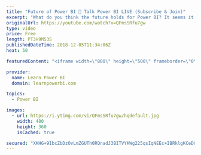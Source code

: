 ```yaml
---
title: "Future of Power BI 🔴 Talk Power BI LIVE (Subscribe & Join)"
excerpt: "What do you think the future holds for Power BI? It seems it's growing at an amazing pace.  What do you think is fueling this growth and would it continue to do so? Are there challenges ahead for Power BI?   ✅ Subscribe and click the 🔔 to join me 🔴 LIVE. Discuss the latest in Power BI and ask any Power"
originalUrl: https://youtube.com/watch?v=QFmsSRfu7gw
type: video
price: Free
length: PT3H9M53S
publishedDateTime: 2018-12-05T11:34:06Z
heat: 50

featuredContent: "<iframe width=\"800\" height=\"500\" frameborder=\"0\" src=\"https://www.youtube.com/embed/QFmsSRfu7gw\" allow=\"accelerometer; autoplay; encrypted-media; gyroscope; picture-in-picture\" allowfullscreen></iframe>"

provider:
  name: Learn Power BI
  domain: learnpowerbi.com

topics:
  - Power BI

images:
  - url: https://i.ytimg.com/vi/QFmsSRfu7gw/hqdefault.jpg
    width: 480
    height: 360
    isCached: true

secured: "XKHG+9IbcZbDzOvLmZGUTh0RQnadJ3BITVYKWg225qsIqNEEc+IBRklgKCeDGR06k+km3ARTAWpETgAJZngzfg/WnzY37kpeFt5aUX3cDj4XxzkQwJtrzKfJjXNnz/WHBVJOfPsIRyiNSXpNfMs3U512XBg1aOZxJ4mXKNeOn1mhTWLV58JhOGDZd7OjYNin2C8g583EPL4kThLG++jJT3lg+uDq21v/DZ8lLwxQuKUScQ6HNt5vpJXXDNHif0Kk1RQ6kt6TzAKnrfXBvUnn2guRkXj1fNwF1JM31qzX3ldu7OlCsWFVnhoa1hrNc2vxJ8JKi8npwZGvx+9E35Ikah8JGjwrXxQd73FunvTk8mD1Vs0hs+QdP8tvnqBsfJc1vMBka83ITdxllb1FyVtx6w==;7/6V5pP7R2cXVQGe+isM2A=="
---
```


